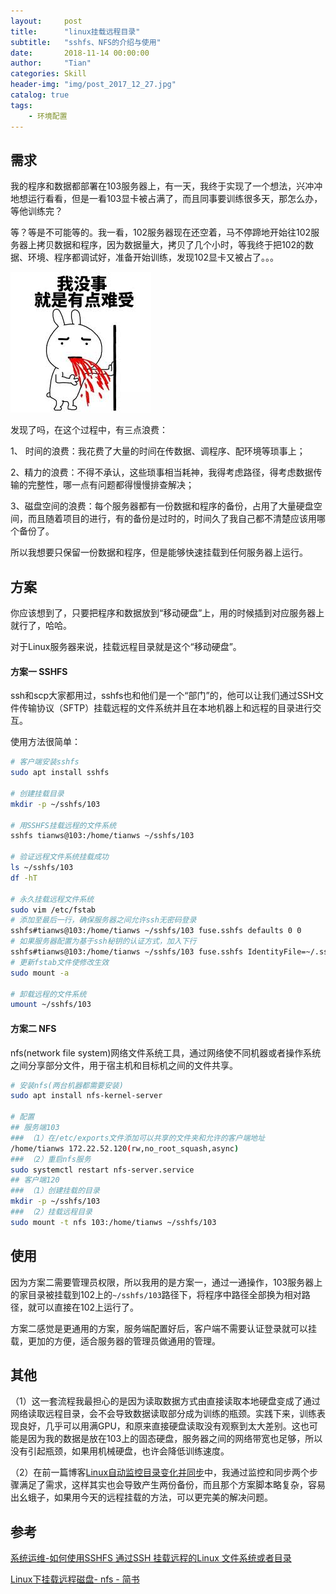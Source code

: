 ```yaml
---
layout:     post
title:      "linux挂载远程目录"
subtitle:   "sshfs、NFS的介绍与使用"
date:       2018-11-14 00:00:00
author:     "Tian"
categories: Skill
header-img: "img/post_2017_12_27.jpg"
catalog: true
tags:
    - 环境配置
---
```


## 需求

我的程序和数据都部署在103服务器上，有一天，我终于实现了一个想法，兴冲冲地想运行看看，但是一看103显卡被占满了，而且同事要训练很多天，那怎么办，等他训练完？

等？等是不可能等的。我一看，102服务器现在还空着，马不停蹄地开始往102服务器上拷贝数据和程序，因为数据量大，拷贝了几个小时，等我终于把102的数据、环境、程序都调试好，准备开始训练，发现102显卡又被占了。。。

![images](https://raw.githubusercontent.com/tianws/tianws.github.io/master/img/in-post/20181114/images.jpeg)

发现了吗，在这个过程中，有三点浪费：

1、 时间的浪费：我花费了大量的时间在传数据、调程序、配环境等琐事上；

2、精力的浪费：不得不承认，这些琐事相当耗神，我得考虑路径，得考虑数据传输的完整性，哪一点有问题都得慢慢排查解决；

3、磁盘空间的浪费：每个服务器都有一份数据和程序的备份，占用了大量硬盘空间，而且随着项目的进行，有的备份是过时的，时间久了我自己都不清楚应该用哪个备份了。

所以我想要只保留一份数据和程序，但是能够快速挂载到任何服务器上运行。

## 方案

你应该想到了，只要把程序和数据放到“移动硬盘”上，用的时候插到对应服务器上就行了，哈哈。

对于Linux服务器来说，挂载远程目录就是这个“移动硬盘”。

#### 方案一 SSHFS

ssh和scp大家都用过，sshfs也和他们是一个“部门”的，他可以让我们通过SSH文件传输协议（SFTP）挂载远程的文件系统并且在本地机器上和远程的目录进行交互。

使用方法很简单：

```bash
# 客户端安装sshfs
sudo apt install sshfs 

# 创建挂载目录
mkdir -p ~/sshfs/103 

# 用SSHFS挂载远程的文件系统
sshfs tianws@103:/home/tianws ~/sshfs/103 

# 验证远程文件系统挂载成功
ls ~/sshfs/103
df -hT

# 永久挂载远程文件系统
sudo vim /etc/fstab
# 添加至最后一行，确保服务器之间允许ssh无密码登录
sshfs#tianws@103:/home/tianws ~/sshfs/103 fuse.sshfs defaults 0 0 
# 如果服务器配置为基于ssh秘钥的认证方式，加入下行
sshfs#tianws@103:/home/tianws ~/sshfs/103 fuse.sshfs IdentityFile=~/.ssh/id_rsa defaults 0 0
# 更新fstab文件使修改生效
sudo mount -a

# 卸载远程的文件系统
umount ~/sshfs/103
```

#### 方案二 NFS

nfs(network file system)网络文件系统工具，通过网络使不同机器或者操作系统之间分享部分文件，用于宿主机和目标机之间的文件共享。

```bash
# 安装nfs(两台机器都需要安装)
sudo apt install nfs-kernel-server

# 配置
## 服务端103
### （1）在/etc/exports文件添加可以共享的文件夹和允许的客户端地址
/home/tianws 172.22.52.120(rw,no_root_squash,async)
### （2）重启nfs服务
sudo systemctl restart nfs-server.service
## 客户端120
### （1）创建挂载的目录
mkdir -p ~/sshfs/103
### （2）挂载远程目录
sudo mount -t nfs 103:/home/tianws ~/sshfs/103
```

## 使用

因为方案二需要管理员权限，所以我用的是方案一，通过一通操作，103服务器上的家目录被挂载到102上的`~/sshfs/103`路径下，将程序中路径全部换为相对路径，就可以直接在102上运行了。

方案二感觉是更通用的方案，服务端配置好后，客户端不需要认证登录就可以挂载，更加的方便，适合服务器的管理员做通用的管理。

## 其他

（1）这一套流程我最担心的是因为读取数据方式由直接读取本地硬盘变成了通过网络读取远程目录，会不会导致数据读取部分成为训练的瓶颈。实践下来，训练表现良好，几乎可以用满GPU，和原来直接硬盘读取没有观察到太大差别。这也可能是因为我的数据是放在103上的固态硬盘，服务器之间的网络带宽也足够，所以没有引起瓶颈，如果用机械硬盘，也许会降低训练速度。

（2）在前一篇博客[Linux自动监控目录变化并同步](https://tianws.github.io/skill/2018/10/27/auto-synchronization/)中，我通过监控和同步两个步骤满足了需求，这样其实也会导致产生两份备份，而且那个方案脚本略复杂，容易出幺蛾子，如果用今天的远程挂载的方法，可以更完美的解决问题。

## 参考

[系统运维-如何使用SSHFS 通过SSH 挂载远程的Linux 文件系统或者目录](https://linux.cn/article-7855-1.html)

[Linux下挂载远程磁盘- nfs - 简书](https://www.jianshu.com/p/cc2893b2a8b8)

